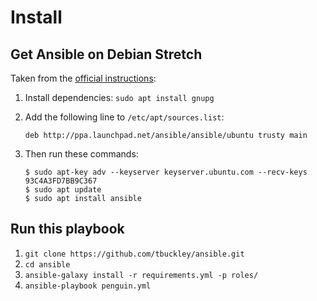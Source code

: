# Install

## Get Ansible on Debian Stretch

Taken from the [official instructions](https://docs.ansible.com/ansible/latest/installation_guide/intro_installation.html#latest-releases-via-apt-debian):

1. Install dependencies: `sudo apt install gnupg`

2. Add the following line to `/etc/apt/sources.list`:
   ```
   deb http://ppa.launchpad.net/ansible/ansible/ubuntu trusty main
   ```

3. Then run these commands:
   ```
   $ sudo apt-key adv --keyserver keyserver.ubuntu.com --recv-keys 93C4A3FD7BB9C367
   $ sudo apt update
   $ sudo apt install ansible
   ```

## Run this playbook

1. `git clone https://github.com/tbuckley/ansible.git`
2. `cd ansible`
3. `ansible-galaxy install -r requirements.yml -p roles/`
4. `ansible-playbook penguin.yml`
